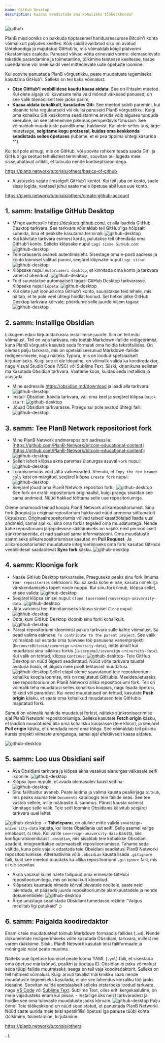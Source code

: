 ```yaml
---
name: GitHub Desktop
description: Kuidas seadistada oma kohalikku töökeskkonda?
---
```

![github](assets/cover.webp)

PlanB missiooniks on pakkuda tipptasemel haridusressursse Bitcoin'i kohta võimalikult paljudes keeltes. Kõik saidil avaldatud sisu on avatud lähtekoodiga ja majutatud GitHub'is, mis võimaldab kõigil platvormi rikastamises osaleda. Panused võivad võtta erinevaid vorme: olemasolevate tekstide parandamine ja toimetamine, tõlkimine teistesse keeltesse, teabe uuendamine või meie saidil veel mitteolevate uute õpetuste loomine.

Kui soovite panustada PlanB võrgustikku, peate muudatuste tegemiseks kasutama GitHub'i. Selleks on teil kaks võimalust:
- **Otse GitHub'i veebiliidese kaudu kaasa aidata**: See on lihtsaim meetod. Kui olete algaja või kavatsete teha vaid mõned väikesed panused, on see valik tõenäoliselt teie jaoks parim;
- **Kaasa aidata kohalikult, kasutades Giti**: See meetod sobib paremini, kui plaanite teha regulaarseid või olulisi panuseid PlanB võrgustikku. Kuigi oma kohaliku Giti keskkonna seadistamine arvutis võib alguses tunduda keeruline, on see lähenemine pikemas perspektiivis tõhusam. See võimaldab muudatuste paindlikumat haldamist. Kui olete selles uus, ärge muretsege, **selgitame kogu protsessi, kuidas oma keskkonda seadistada selles õpetuses** (lubame, et ei pea tippima ühtegi käsurida ^^).

Kui teil pole aimugi, mis on GitHub, või soovite rohkem teada saada Git'i ja GitHub'iga seotud tehnilistest terminitest, soovitan teil lugeda meie sissejuhatavat artiklit, et tutvuda nende kontseptsioonidega.

https://planb.network/tutorials/others/basics-of-github



- Alustuseks vajate ilmselgelt GitHub'i kontot. Kui teil juba on konto, saate sisse logida, vastasel juhul saate meie õpetuse abil luua uue konto.

https://planb.network/tutorials/others/create-github-account



## 1. samm: Installige GitHub Desktop

- Minge aadressile https://desktop.github.com/, et alla laadida GitHub Desktop tarkvara. See tarkvara võimaldab teil GitHub'iga hõlpsalt suhelda, ilma et peaksite kasutama terminali:
![github-desktop](assets/1.webp)
- Kui käivitate tarkvara esimest korda, palutakse teil ühendada oma GitHub'i konto. Selleks klõpsake nupul `Logi sisse GitHub.com`:
![github-desktop](assets/2.webp)
- Teie brauseris avaneb autentimisleht. Sisestage oma e-posti aadress ja konto loomisel valitud parool, seejärel klõpsake nupul `Logi sisse`:
![github-desktop](assets/3.webp)
- Klõpsake nupul `Autoriseeri desktop`, et kinnitada oma konto ja tarkvara vahelist ühendust:
![github-desktop](assets/4.webp)
- Teid suunatakse automaatselt tagasi GitHub Desktop tarkvarasse. Klõpsake nupul `Lõpeta`: ![github-desktop](assets/5.webp)
- Kui olete just loonud oma GitHub'i konto, suunatakse teid lehele, mis näitab, et te pole veel ühtegi hoidlat loonud. Sel hetkel jätke GitHub Desktop tarkvara kõrvale; pöördume selle juurde hiljem tagasi: ![github-desktop](assets/6.webp)

## 2. samm: Installige Obsidian

Liikugem edasi kirjutustarkvara installimise juurde. Siin on teil mitu võimalust. Teil on vaja tarkvara, mis toetab Markdown-failide redigeerimist, kuna PlanB võrgustik kasutab seda formaati oma hoidla tekstifailides.
On olemas palju tarkvara, mis on spetsialiseerunud Markdown-failide redigeerimisele, nagu näiteks Typora, mis on loodud spetsiaalselt kirjutamiseks. Kuigi see ei ole ideaalne, on võimalik valida ka koodiredaktor, nagu Visual Studio Code (VSC) või Sublime Text. Siiski, kirjanikuna eelistan ma kasutada Obsidian tarkvara. Vaatame koos, kuidas seda installida ja alustada.
- Mine aadressile https://obsidian.md/download ja laadi alla tarkvara: ![github-desktop](assets/7.webp)
- Installi Obsidian, käivita tarkvara, vali oma keel ja seejärel klõpsa `Quick Start`: ![github-desktop](assets/8.webp)
- Jõuad Obsidian tarkvarasse. Praegu sul pole avatud ühtegi faili: ![github-desktop](assets/9.webp)

## 3. samm: Tee PlanB Network repositoriost fork

- Mine PlanB Network andmerepositori aadressile: [https://github.com/PlanB-Network/bitcoin-educational-content](https://github.com/PlanB-Network/bitcoin-educational-content): ![github-desktop](assets/10.webp)
- Sellelt lehelt klõpsa akna paremas ülanurgas asuval `Fork` nupul: ![github-desktop](assets/11.webp)
- Loomismenüüs võid jätta vaikeseaded. Veendu, et `Copy the dev branch only` kast on märgitud, seejärel klõpsa `Create fork` nupul: ![github-desktop](assets/12.webp)
- Seejärel jõuad oma PlanB Network repositori forki: ![github-desktop](assets/13.webp)
See fork on eraldi repositorium originaalist, kuigi praegu sisaldab see sama andmeid. Nüüd hakkad töötama selle uue repositoriumiga.

Oleme omamoodi teinud koopia PlanB Network allikarepositoriumist. Sinu fork (koopia) ja originaalrepositorium hakkavad nüüd arenema sõltumatult üksteisest. Originaalrepositoriumis võivad teised kaastöötajad lisada uusi andmeid, samal ajal kui sina oma forkis tegeled oma muudatustega.
Nende kahe repositoriumi järjepidevuse säilitamiseks on vajalik neid perioodiliselt sünkroniseerida, et nad saaksid sama informatsiooni. Oma muudatuste saatmiseks allikarepositoriumisse kasutad nn **Pull Request**. Ja allikarepositoriumist muudatuste integreerimiseks oma forki kasutad GitHubi veebiliidesel saadaolevat **Sync fork** käsku.
![github-desktop](assets/14.webp)

## 4. samm: Kloonige fork

- Naase GitHub Desktop tarkvarasse. Praeguseks peaks sinu fork ilmuma `Your repositories` sektsiooni. Kui sa seda kohe ei näe, kasuta nimekirja värskendamiseks topelt noole nuppu. Kui sinu fork ilmub, klõpsa sellel, et see valida:
![github-desktop](assets/15.webp)
- Seejärel klõpsa sinisel nupul: `Clone [username]/sovereign-university-data`:
![github-desktop](assets/16.webp)
- Jäta vaikimisi tee. Kinnitamiseks klõpsa sinisel `Clone` nupul:
![github-desktop](assets/17.webp)
- Oota, kuni GitHub Desktop kloonib sinu forki kohalikult:
![github-desktop](assets/18.webp)
- Pärast repositoriumi kloonimist pakub tarkvara sulle kahte võimalust. Sa pead valima esimese: `To contribute to the parent project`. See valik võimaldab sul esitada oma tulevase töö panusena vanemprojekti (`DecouvreBitcoin/sovereign-university-data`), mitte ainult kui muudatusi sinu isiklikus forkis (`[username]/sovereign-university-data`). Kui valik on tehtud, klõpsa `Continue`:
![github-desktop](assets/19.webp)- Teie GitHub Desktop on nüüd õigesti seadistatud. Nüüd võite tarkvara taustal avatuna hoida, et jälgida meie poolt tehtavaid muudatusi.
![github-desktop](assets/20.webp)
Sellel etapil oleme saavutanud teie repositooriumi kohaliku koopia loomise, mis on majutatud GitHubis. Meeldetuletuseks, see repositoorium on PlanB Networki allika repositooriumi fork. Teil on võimalik teha muudatusi selles kohalikus koopias, nagu lisada õpetusi, tõlkeid või parandusi. Kui need muudatused on tehtud, kasutate **Push origin** käsku, et saata oma kohalikud muudatused teie GitHubis majutatud forki.

Samuti on võimalik hankida muudatusi forkist, näiteks sünkroniseerimise ajal PlanB Networki repositooriumiga. Selleks kasutate **Fetch origin** käsku, et laadida muudatused alla oma kohalikku koopiasse (teie kloon), ja seejärel **Pull origin** käsku, et ühendada need oma tööga. See võimaldab teil püsida kursis projekti viimaste arengutega, samal ajal efektiivselt kaasa aidates.

![github-desktop](assets/21.webp)
## 5. samm: Loo uus Obsidiani seif

- Ava Obsidiani tarkvara ja klõpsa akna vasakus alanurgas väikesele seifi ikoonile:
![github-desktop](assets/22.webp)
- Klõpsa `Open` nupule, et avada olemasolev kaust seifina: ![github-desktop](assets/23.webp)
- Sinu failihaldur avaneb. Peate leidma ja valima kausta pealkirjaga `GitHub`, mis peaks asuma teie `Documents` kataloogis teie failide seas. See tee vastab sellele, mille määrasite 4. sammus. Pärast kausta valimist kinnitage selle valik. Teie seifi loomine Obsidianis käivitub seejärel tarkvara uuel lehel:

![github-desktop](assets/24.webp)
-> **Tähelepanu**, on oluline mitte valida `sovereign-university-data` kausta, kui loote Obsidianis uut seifi. Selle asemel valige emakaust, `GitHub`. Kui valite `sovereign-university-data` kausta, siis konfiguratsioonikaust `.obsidian`, mis sisaldab teie kohalikke Obsidiani seadeid, integreeritakse automaatselt repositooriumisse. Tahame seda vältida, kuna pole vajalik edastada teie Obsidiani seadistusi PlanB Networki repositooriumisse. Alternatiivina võib `.obsidian` kausta lisada `.gitignore` faili, kuid see meetod muudaks ka allika repositooriumi `.gitignore` faili, mis ei ole soovitav.

- Akna vasakul küljel näete failipuud oma erinevate GitHubi repositooriumitega, mis on kohalikult kloonitud.
- Klõpsates kaustade nimede kõrval olevatele nooltele, saate neid laiendada, et pääseda juurde repositooriumite alamkaustadele ja nende dokumentidele:
![github-desktop](assets/25.webp)
- Ärge unustage seadistada Obsidiani tumedasse režiimi: "Valgus meelitab ligi putukaid" ;)

## 6. samm: Paigalda koodiredaktor

Enamik teie muudatustest toimub Markdown formaadis failides (`.md`). Nende dokumentide redigeerimiseks võite kasutada Obsidiani, tarkvara, millest me varem rääkisime. Siiski, PlanB Network kasutab teisi failiformaate ja mõningaid neist peate muutma.

Näiteks uue õpetuse loomisel peate looma YAML (`.yml`) faili, et sisestada oma õpetuse märksõnad, pealkiri ja õpetaja ID. Obsidian ei paku võimalust seda tüüpi failide muutmiseks, seega on teil vaja koodiredaktorit.
Selleks on teil mitmeid võimalusi. Kuigi arvuti tavalist märkmikku saab nende muudatuste tegemiseks kasutada, ei ole see lahendus korraliku töö jaoks ideaalne. Soovitan valida spetsiaalselt selleks otstarbeks loodud tarkvara, nagu [VS Code](https://code.visualstudio.com/download) või [Sublime Text](https://www.sublimetext.com/download). Sublime Text, olles eriti kergekaaluline, on meie vajadusteks enam kui piisav. - Installige üks neist tarkvaradest ja hoidke see oma tulevaste muudatuste jaoks kõrvale. ![github-desktop](assets/26.webp)
Palju õnne! Teie töökeskkond on nüüd seadistatud, et panustada PlanB Networki. Nüüd saate uurida meie teisi spetsiifilisi õpetusi iga panuse tüübi kohta (tõlkimine, toimetamine, kirjutamine.

https://planb.network/tutorials/others

..).
